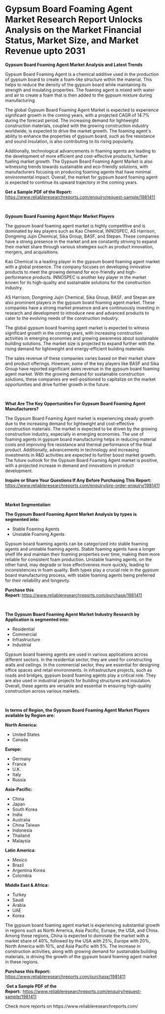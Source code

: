 <p><h1>Gypsum Board Foaming Agent Market Research Report Unlocks Analysis on the Market Financial Status, Market Size, and Market Revenue upto 2031</h1></p><p><strong>Gypsum Board Foaming Agent Market Analysis and Latest Trends</strong></p>
<p><p>Gypsum Board Foaming Agent is a chemical additive used in the production of gypsum board to create a foam-like structure within the material. This helps to reduce the density of the gypsum board while maintaining its strength and insulating properties. The foaming agent is mixed with water and air to create a foam that is then added to the gypsum mixture during manufacturing.</p><p>The global Gypsum Board Foaming Agent Market is expected to experience significant growth in the coming years, with a projected CAGR of 14.7% during the forecast period. The increasing demand for lightweight construction materials, coupled with the growing construction industry worldwide, is expected to drive the market growth. The foaming agent's ability to enhance the properties of gypsum board, such as fire resistance and sound insulation, is also contributing to its rising popularity.</p><p>Additionally, technological advancements in foaming agents are leading to the development of more efficient and cost-effective products, further fueling market growth. The Gypsum Board Foaming Agent Market is also witnessing trends towards sustainable and eco-friendly solutions, with manufacturers focusing on producing foaming agents that have minimal environmental impact. Overall, the market for gypsum board foaming agent is expected to continue its upward trajectory in the coming years.</p></p>
<p><strong>Get a Sample PDF of the Report:&nbsp;</strong> <a href="https://www.reliableresearchreports.com/enquiry/request-sample/1981411">https://www.reliableresearchreports.com/enquiry/request-sample/1981411</a></p>
<p>&nbsp;</p>
<p><strong>Gypsum Board Foaming Agent Major Market Players</strong></p>
<p><p>The gypsum board foaming agent market is highly competitive and is dominated by key players such as Kao Chemical, INNOSPEC, AS Harrison, Dongming Jujin Chemical, Sika Group, BASF, and Stepan. These companies have a strong presence in the market and are constantly striving to expand their market share through various strategies such as product innovation, mergers, and acquisitions.</p><p>Kao Chemical is a leading player in the gypsum board foaming agent market with a global presence. The company focuses on developing innovative products to meet the growing demand for eco-friendly and high-performance products. INNOSPEC is another key player in the market known for its high-quality and sustainable solutions for the construction industry.</p><p>AS Harrison, Dongming Jujin Chemical, Sika Group, BASF, and Stepan are also prominent players in the gypsum board foaming agent market. These companies have a strong market presence and are continuously investing in research and development to introduce new and advanced products to cater to the evolving needs of the construction industry.</p><p>The global gypsum board foaming agent market is expected to witness significant growth in the coming years, with increasing construction activities in emerging economies and growing awareness about sustainable building solutions. The market size is projected to expand further with the rising demand for lightweight and energy-efficient building materials.</p><p>The sales revenue of these companies varies based on their market share and product offerings. However, some of the key players like BASF and Sika Group have reported significant sales revenue in the gypsum board foaming agent market. With the growing demand for sustainable construction solutions, these companies are well-positioned to capitalize on the market opportunities and drive further growth in the future.</p></p>
<p>&nbsp;</p>
<p><strong>What Are The Key Opportunities For Gypsum Board Foaming Agent Manufacturers?</strong></p>
<p><p>The Gypsum Board Foaming Agent market is experiencing steady growth due to the increasing demand for lightweight and cost-effective construction materials. The market is expected to be driven by the growing construction industry, especially in emerging economies. The use of foaming agents in gypsum board manufacturing helps in reducing material costs and improving fire resistance and thermal performance of the final product. Additionally, advancements in technology and increasing investments in R&D activities are expected to further boost market growth. The future outlook for the Gypsum Board Foaming Agent market is positive, with a projected increase in demand and innovations in product development.</p></p>
<p><strong>Inquire or Share Your Questions If Any Before Purchasing This Report:</strong> <a href="https://www.reliableresearchreports.com/enquiry/pre-order-enquiry/1981411">https://www.reliableresearchreports.com/enquiry/pre-order-enquiry/1981411</a></p>
<p>&nbsp;</p>
<p><strong>Market Segmentation</strong></p>
<p><strong>The Gypsum Board Foaming Agent Market Analysis by types is segmented into:</strong></p>
<p><ul><li>Stable Foaming Agents</li><li>Unstable Foaming Agents</li></ul></p>
<p><p>Gypsum board foaming agents can be categorized into stable foaming agents and unstable foaming agents. Stable foaming agents have a longer shelf life and maintain their foaming properties over time, making them more reliable for consistent foam production. Unstable foaming agents, on the other hand, may degrade or lose effectiveness more quickly, leading to inconsistencies in foam quality. Both types play a crucial role in the gypsum board manufacturing process, with stable foaming agents being preferred for their reliability and longevity.</p></p>
<p><strong>Purchase this Report:&nbsp;</strong><a href="https://www.reliableresearchreports.com/purchase/1981411">https://www.reliableresearchreports.com/purchase/1981411</a></p>
<p>&nbsp;</p>
<p><strong>The Gypsum Board Foaming Agent Market Industry Research by Application is segmented into:</strong></p>
<p><ul><li>Residential</li><li>Commercial</li><li>Infrastructure</li><li>Industrial</li></ul></p>
<p><p>Gypsum board foaming agents are used in various applications across different sectors. In the residential sector, they are used for constructing walls and ceilings. In the commercial sector, they are essential for designing office spaces and retail environments. In infrastructure projects, such as roads and bridges, gypsum board foaming agents play a critical role. They are also used in industrial projects for building structures and insulation. Overall, these agents are versatile and essential in ensuring high-quality construction across various markets.</p></p>
<p>&nbsp;</p>
<p><strong>In terms of Region, the Gypsum Board Foaming Agent Market Players available by Region are:</strong></p>
<p>
    <p> <strong> North America: </strong>
        <ul>
            <li>United States</li>
            <li>Canada</li>
        </ul>
        </p> 
    <p> <strong> Europe: </strong>
        <ul>
            <li>Germany</li>
            <li>France</li>
            <li>U.K.</li>
            <li>Italy</li>
            <li>Russia</li>
        </ul>
        </p> 
    <p> <strong> Asia-Pacific: </strong>
        <ul>
            <li>China</li>
            <li>Japan</li>
            <li>South Korea</li>
            <li>India</li>
            <li>Australia</li>
            <li>China Taiwan</li>
            <li>Indonesia</li>
            <li>Thailand</li>
            <li>Malaysia</li>
        </ul>
        </p> 
    <p> <strong> Latin America: </strong>
        <ul>
            <li>Mexico</li>
            <li>Brazil</li>
            <li>Argentina Korea</li>
            <li>Colombia</li>
        </ul>
        </p> 
    <p> <strong> Middle East & Africa: </strong>
        <ul>
            <li>Turkey</li>
            <li>Saudi</li>
            <li>Arabia</li>
            <li>UAE</li>
            <li>Korea</li>
        </ul>
    </p>
    </p>
<p><p>The gypsum board foaming agent market is experiencing substantial growth in regions such as North America, Asia Pacific, Europe, the USA, and China. Among these regions, China is expected to dominate the market with a market share of 40%, followed by the USA with 25%, Europe with 20%, North America with 10%, and Asia Pacific with 5%. The increase in construction activities, along with growing demand for sustainable building materials, is driving the growth of the gypsum board foaming agent market in these regions.</p></p>
<p><strong>Purchase this Report: </strong><a href="https://www.reliableresearchreports.com/purchase/1981411">https://www.reliableresearchreports.com/purchase/1981411</a></p>
<p>&nbsp;<strong>Get a Sample PDF of the Report:&nbsp;&nbsp;</strong><a href="https://www.reliableresearchreports.com/enquiry/request-sample/1981411">https://www.reliableresearchreports.com/enquiry/request-sample/1981411</a></p>
<p><strong></strong></p>
<p>Check more reports on https://www.reliableresearchreports.com/</p>